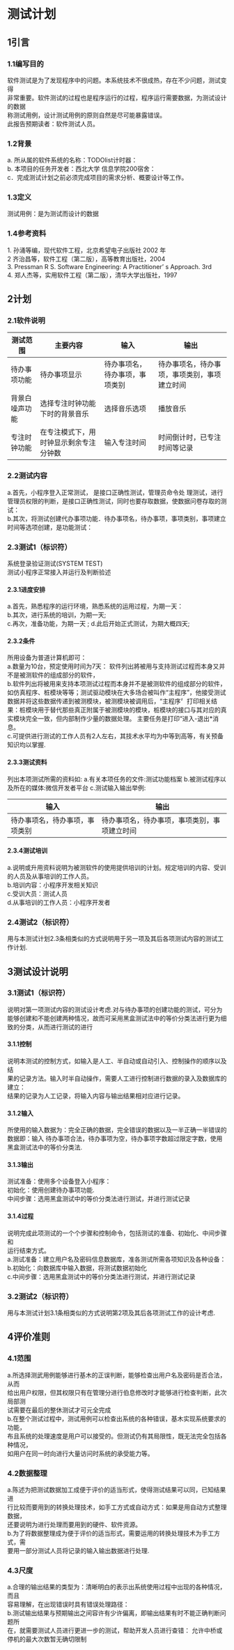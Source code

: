 # 测试计划



## 1引言

### 1.1编写目的
软件测试是为了发现程序中的问题。本系统技术不很成热，存在不少问题，测试变得  
非常重要。软件测试的过程也是程序运行的过程，程序运行需要数据，为测试设计的数据  
称测试用例，设计测试用例的原则自然是尽可能暴露错误。  
此报告预期读者：软件测试人员。

### 1.2背景
a. 所从属的软件系统的名称：TODOlist计时器：  
b. 本项目的任务开发者：西北大学 信息学院200宿舍：    
c．完成测试计划之前必须完成项目的需求分析、概要设计等工作。

### 1.3定义

测试用例：是为测试而设计的数据

### 1.4参考资料
1. 孙涌等编，现代软件工程，北京希望电子出版社 2002 年  
2  齐治昌等，软件工程（第二版），高等教育出版社，2004  
3.  Pressman R S. Software Engineering: A Practitioner’ s Approach.  3rd  
4.  郑人杰等，实用软件工程（第二版），清华大学出版社，1997

## 2计划

### 2.1软件说明
|测试范围|主要内容 |输入| 输出|
|------ |---|---|---|
|待办事项功能 |待办事项显示 | 待办事项名，待办事项，事项类别| 待办事项名，待办事项，事项类别，事项建立时间|
|背景白噪声功能 | 选择专注时钟功能下时的背景音乐| 选择音乐选项| 播放音乐|
|专注时钟功能 | 在专注模式下，用时钟显示剩余专注分钟数| 输入专注时间| 时间倒计时，已专注时间等记录|




### 2.2测试内容

<!--列出组装测试和确认测试中的每一项测试内容的名称标识符、这些测试的进度安排以及这些测试的内容和目的，例如模块功能测试、接口正确性测试、数据文卷存取的测试、运行时间的测试、设计约束和极限的测试等。-->

a.首先，小程序登入正常测试， 是接口正确性测试，管理员命令处  理测试，进行管理员权限的判断，是接口正确性测试，同时也要存取数据，使数据问卷存取的测试：  
b.其次，将测试创建代办事项功能．待办事项名，待办事项，事项类别，事项建立时间等选项创建，是功能测试：  



### 2.3测试1（标识符）

<!--给出这项测试内容的参与单位及被测试的部位。-->
系统登录验证测试(SYSTEM TEST)  
测试小程序正常接入并运行及判断验述

#### 2.3.1进度安排

<!--给出对这项测试的进度安排，包括进行测试的日期和工作内容（如熟悉环境。培训、准备输入数据等）。-->
a.首先，熟悉程序的运行环境，熟悉系统的运用过程，为期一天：  
b.其次，进行系统的培训，为期一天;  
c.再次，准备功能，为期一天 ; 
d.此后开始正式测试，为期大概四天;

#### 2.3.2条件

<!--陈述本项测试工作对资源的要求，包括：-->

<!--- 设备所用到的设备类型、数量和预定使用时间；-->

<!--- 软件列出将被用来支持本项测试过程而本身又并不是被测软件的组成部分的软件，如测试驱动程序、测试监控程序、仿真程序、桩模块等等；-->

<!--- 人员列出在测试工作期间预期可由用户和开发任务组提供的工作人员的人数。技术水平及有关的预备知识，包括一些特殊要求，如倒班操作和数据键入人员。-->
所用设备为普道计算机即可：  
a.数量为10台，预定使用时间为7天：  软件列出將被用与支持测试过程而本身又并不是被测软件的组成部分的软件，  
b.软件列出将被用来支持本项测试过程而本身并不是被测软件的组成部分的软件，如仿真程序、桩模块等等；测试驱动模块在大多场合被叫作“主程序”，他接受测试数据并将这些数据传递到被测模块，被测模块被调用后，“主程序〞打印相关结果：桩模块用于替代那些真正附属于被测模块的模块，桩模块的接口与其对应的真实模块完全一致，但内部制作少量的数据处理。  主要任务是打印“进入-退出*消息。  
c.可提供进行测试的工作人员有2人左右，其技术水平均为中等到高等，有关预备  
知识均以掌握.

#### 2.3.3测试资料

<!--列出本项测试所需的资料，如：-->

<!--- 有关本项任务的文件；-->

<!--- 被测试程序及其所在的媒体；-->

<!--- 测试的输入和输出举例；-->

<!--- 有关控制此项测试的方法、过程的图表。-->
列出本项测试所需的资料如:
a.有关本项任务的文件:测试功能档案
b.被测试程序以及所在的媒体:微信开发者平台
c.测试输入输出举例:


 |输入| 输出|
|---|---|
|待办事项名，待办事项，事项类别 | 待办事项名，待办事项，事项类别，事项建立时间|




#### 2.3.4测试培训

<!--说明或引用资料说明为被测软件的使用提供培训的计划。规定培训的内容、受训的人员及从事培训的工作人员。-->
a.说明或升用资料说明为被测软件的使用提供培训的计划。规定培训的内容、受训的人员及从事培训的工作人员。  
b.培训内容：小程序开发相关知识  
c.受训大员：测试人员  
d.从事培训的工作人员：小程序开发者

### 2.4测试2（标识符）

<!--用与本测试计划2.3条相类似的方式说明用于另一项及其后各项测试内容的测试工作计划。-->
用与本测试计划2.3条相类似的方式说明用于另一项及其后各项测试内容的测试工作计划.

## 3测试设计说明

### 3.1测试1（标识符）

<!--说明对第一项测试内容的测试设计考虑。-->
说明对第一项测试内容的测试设计考虑.对与待办事项的创建功能的测试，可分为能够创建和不能创建两种情况，故而可采用黑盒测试法中的等价分类法进行更为细致的分类，从而进行测试的进行

#### 3.1.1控制

<!--说明本测试的控制方式，如输入是人工、半自动或自动引入、控制操作的顺序以及结果的记录方法。-->
说明本测试的控制方式，如输入是人工、半自动或自动引入、控制操作的顺序以及结  
果的记录方法。输入时半自动操作，需要人工进行控制进行数据的录入及数据库的建立：  
结果的记录为人工记录，将输入内容与输出结果相对应进行记录。

#### 3.1.2输入

<!--说明本项测试中所使用的输入数据及选择这些输入数据的策略。-->
所使用的输入数据为：完全正确的数据，完全错误的数据以及一半正确一半错误的数据即：输入
待办事项合法，待办事项为空，待办事项字数超过限定字数，使用黑盒测试法中的等价分类法.
#### 3.1.3输出

<!--说明预期的输出数据，如测试结果及可能产生的中间结果或运行信息。-->
测试准备：使用多个设备登入小程序：  
初始化：使用创建待办事项功能.  
中间步骤：选用黑盒测试中的等价分类法进行测试，并进行测试记录

#### 3.1.4过程

<!--说明完成此项测试的一个个步骤和控制命令，包括测试的准备、初始化、中间步聚和运行结束方式。-->
说明完成此项测试的一个个步骤和控制命令，包括测试的准备、初始化、中间步骤和  
运行结束方式。  
a.测试准备：建立用户名及密码信息数据库，准各测试所需各项知识及各种设备：  
b.初始化：向数据库中输入数据，将测试数据初始化  
c.中间步骤：选用黑盒测试中的等价分类法进行测试，并进行测试记录

### 3.2测试2（标识符）

<!--用与本测试计划3.l条相类似的方式说明第2项及其后各项测试工作的设计考虑。-->
用与本测试计划3.1条相类似的方式说明第2项及其后各项测试工作的设计考虑.
## 4评价准则

### 4.1范围

<!--说明所选择的测试用例能够接查的范围及其局限性。-->
a.所选择测武用例能够进行基木的正误判断，能够检查出用户名及密码是否合法，从而  
给出用户权限，但其权限只有在管理分进行伯息修改时才能够进行检查判断，此次局部测  
试需要在最后的整休测试才可元全完成  
b.在整个测试过程中，测试用例可以检查出系统的各种错误，基木实现系统要求的功能，  
布且系统的处理速度是用户可以接受的。但测试仍有其局限性，既无法完全包括各种情况，  
如用户在同一时向进行大量访问时系统的承受能力等。
### 4.2数据整理

<!--陈述为了把测试数据加工成便于评价的适当形式，使得测试结果可以同，已知结果进行比较而要用到的转换处理技术，如手工方式或自动方式；如果是用自动方式整理数据，还要说明为进行处理而要用到的硬件、软件资源。-->
a.陈述为把测试数据加工成便于评价的适当形式，使得测试结果可以同，已知结果进  
行比较而要用到的转换处理技术，如手工方式或自动方式：如果是用自动方式整理数据，  
还要说明为进行处理而要用到的硬件、软件资源。  
b.为了将数据整理成为便于评价的适当形式，需要运用的转换处理技术为手工方式，需  
要用一部分测试人员将记录的输入输出数据进行处理.

### 4.3尺度

<!--说明用来判断测试工作是否能通过的评价尺度，如合理的输出结果的类型、测试输出结果与预期输出之间的容许偏离范围、允许中断或停机的最大次数。-->
a.合理的输出结果的类型为：清晰明白的表示出系统使用过程中出现的各种情况，而且  
容易理解，在出现错误时具有错误处理路径：  
b.测试输出结果与预期输出之间容许有少许偏离，即输出结果有时不能正确判断问题所  
在，就需要测试人员进行更进一步的测试，帮助开发人员进行查错：  允许中桥或停机的最大次数暂无确切限制

